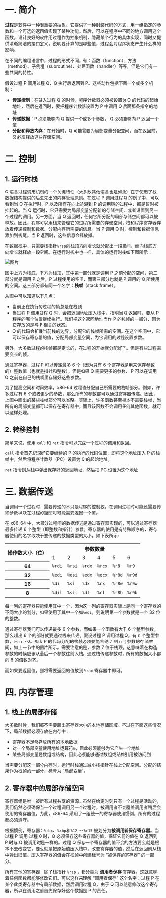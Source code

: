 # 一. 简介

**过程**是软件中一种很重要的抽象。它提供了一种封装代码的方式，用一组指定的参数和一个可选的返回值实现了某种功能。然后，可以在程序中不同的地方调用这个函数。设计良好的软件用过程作为抽象机制，隐藏某个行为的具体实现，同时又提供清晰简洁的接口定义，说明要计算的是哪些值，过程会对程序状态产生什么样的影响。

在不同的编程语言中，过程的形式不同，有：函数（function）、方法（method）、子例程（subroutine）、处理函数（handler）等等，但是它们有一些共同的特性。

假设过程 P 调用过程 Q，Q 执行后返回到 P。这些动作包括下面一个或多个机制：

- **传递控制**：在进入过程 Q 的时候，程序计数器必须被设置为 Q 的代码的起始地址，然后在返回时，要把程序计数器设置为 P 中调用 Q 后面那条指令的地址
- **传递数据**：P 必须能够向 Q 提供一个或多个参数， Q 必须能够向 P 返回一个值
- **分配和释放内存**：在开始时，Q 可能需要为局部变量分配空间，而在返回前，又必须释放这些存储空间。



# 二. 控制

## 1. 运行时栈

C 语言过程调用机制的一个关键特性（大多数其他语言也是如此）在于使用了栈数据结构提供的后进先出的内存管理原则。在过程 P 调用过程 Q 的例子中，可以看到当 Q 在执行时，P 以及所有在向上追溯到 P 的调用链的过程中，都是暂时被挂起的。当 Q 运行时，它只需要为局部变量分配新的存储空间，或者设置到另一个过程的调用。另一方面，当 Q 返回时，任何它所分配的局部存储空间都可以被释放。因此，程序可以用栈来管理它的过程所需要的存储空间，栈和程序寄存器存放着传递控制和数据、分配内存所需要的信息。当 P 调用 Q 时，控制和数据信息添加到栈尾。当 P 返回时，这些信息会释放掉。

在数据栈中，只需要栈指针`%rsp`向栈顶方向增长就分配出一段空间，而向栈底方向增长就释放一段空间。在运行时栈中也一样，具体的运行时栈如下图所示：

![图片](https://user-images.githubusercontent.com/91216205/217459289-2a4a0e6e-9cf3-40cd-951f-409663fd66b2.png)

图中上方为栈底，下方为栈顶，其中第一部分就是调用 P 之前分配的空间，第二部分就是调用 P 之后，P 过程使用的空间，而第三部分也就是 P 调用的 Q 所使用的空间。这三部分都有同一个名字：**栈帧**（stack frame）。

从图中可以知道以下几点：

- 当前正在执行的过程的帧总是在栈顶
- 当过程 P 调用过程 Q 时，会把返回地址压入栈中，指明当 Q 返回时，要从 P 程序的哪个位置继续执行。我们把这个返回地址当作 P 的栈帧的一部分，因为它存放的是与 P 相关的状态。
- Q 的代码会扩展当前栈的边界，分配它的栈帧所需的空间。在这个空间中，它可以保存寄存器的值，分配局部变量空间，为它调用的过程设置参数。

另外，大多数过程的栈帧都是定长的，在过程的开始就分配好了。但是有些过程需要变长的帧。

通过寄存器，过程 P 可以传递最多 6 个（因为只有 6 个寄存器是用来保存参数的）整数值（也就是指针和整数），但是如果 Q 需要更多的参数， P 可以在调用 Q 之前在自己的栈帧里存储好这些参数。

为了提高空间和时间效率，x86-64 过程值分配自己所需要的栈帧部分。例如，许多过程有 6 个或者更少的参数，那么所有的参数都可以通过寄存器传递。因此，上图中画出的某些栈帧部分可以省略。实际上，许多函数甚至根本不需要栈帧，当所有的局部变量都可以保存在寄存器中，而且该函数不会调用任何其他函数，就可以这样处理。



## 2. 转移控制

简单来说，使用 `call` 和 `ret` 指令可以完成一个过程的调用和返回。

`call` 指令首先记录好它要继续的 P 的执行的代码位置，即将这个地址压入 P 的栈帧中，然后将程序计数器（PC）设置为 Q 的起始地址。

`ret` 指令则从栈中弹出保存好的返回地址，然后把 PC 设置为这个地址



# 三. 数据传送

当调用一个过程时，需要传递的不只是程序的控制权，在调用过程时可能还需要传递参数以及在过程的返回时可能需要返回一个值。

在 x86-64 中，大部分过程间的数据传送是通过寄存器实现的，可以通过寄存器最多传递 6 个整型（即整数和指针）参数。寄存器的使用是有特殊顺序的，寄存器使用的名字取决于要传递的数据类型的大小，如下表所示:

<table>
    <tr>
        <th rowspan="2">操作数大小（位）</th>
        <th colspan="6">参数数量</th>
    </tr>
    <tr>
        <td>1</td>
        <td>2</td>
        <td>3</td>
        <td>4</td>
        <td>5</td>
        <td>6</td>
    </tr>
    <tr>
        <th>64</th>
        <td><code>%rdi</code></td>
        <td><code>%rsi</code></td>
        <td><code>%rdx</code></td>
        <td><code>%rcx</code></td>
        <td><code>%r8</code></td>
        <td><code>%r9</code></td>
    </tr>
    <tr>
        <th>32</th>
        <td><code>%edi</code></td>
        <td><code>%esi</code></td>
        <td><code>%edx</code></td>
        <td><code>%ecx</code></td>
        <td><code>%r8d</code></td>
        <td><code>%r9d</code></td>
    </tr>
    <tr>
        <th>16</th>
        <td><code>%di</code></td>
        <td><code>%si</code></td>
        <td><code>%dx</code></td>
        <td><code>%cx</code></td>
        <td><code>%r8w</code></td>
        <td><code>%r9w</code></td>
    </tr>
    <tr>
        <th>8</th>
        <td><code>%dil</code></td>
        <td><code>%sil</code></td>
        <td><code>%dl</code></td>
        <td><code>%cl</code></td>
        <td><code>%r8b</code></td>
        <td><code>%r9b</code></td>
    </tr>
</table>

每一列的寄存器只能使用其中一个，因为这一列的寄存器实际上是同一个寄存器的不同大小的划分，如果使用了其中一个如`%edi`，则说明第一个参数就是一个 32 位的整数。

通过寄存器我们可以传递最多 6 个参数，而如果一个函数有大于 6 个整型参数，那么超出 6 个的部分就要通过栈来传递。假设过程 P 调用过程 Q，有 n 个整型参数，且 n > 6。那么 P 的代码分配的栈帧必须要能容纳 7 到 n 号参数的存储空间，如上一节中的图片所示。需要注意的是，参数 7 位于栈顶，这意味着在构造参数的时候应该从最后一个参数往前入栈。通过栈传递参数时，所有的数据大小都向 8 的倍数对齐。

而如果要返回值，则将需要返回的值放到 `%rax` 寄存器中即可。

# 四. 内存管理

## 1. 栈上的局部存储

大多数时候，我们都不需要超出寄存器大小的本地存储区域。不过在下面这些情况下，局部数据必须存放在内存中：

- 寄存器不足够存放所有的本地数据
- 对一个局部变量使用地址运算符`&`，因此必须能够为它产生一个地址
- 某些局部变量是数组或结构，因此必须能够通过数组或结构引用被访问到

当需要分配这一部分内存时，运行时栈通过减小栈指针在栈上分配空间。分配的结果作为栈帧的一部分，标号为 “局部变量”。



## 2. 寄存器中的局部存储空间

寄存器组是唯一被所有过程共享的资源。虽然在给定时刻只有一个过程是活动的，我们仍然必须确保当一个过程调用另一个过程时，被调用者不会覆盖调用者稍后会使用的寄存器值。为此，x86-64 采用了一组统一的寄存器使用惯例，所有的过程都必须遵守。

根据惯例，寄存器：`%rbx`、`%rbp`和`%12` ～ `%r15` 被划分为**被调用者保存寄存器**。当过程 P 调用 过程 Q 时，Q 必须保存这些寄存器的值，保证它们的值在 Q 返回到 P 时与 Q 被调用时是一样的。过程 Q 保存一个寄存器的值不变的方法要么就是根本不去改变它，要么就是把原始值压入栈中，改变寄存器的值，然后在返回前从栈中弹出旧值。压入寄存器的值会在栈帧中创建标号为 “被保存的寄存器” 的一部分。

所有其他的寄存器，除了栈指针 `%rsp` ，都分类为 **调用者保存** 寄存器。这就意味着任何函数都能够修改它们。可以这样来理解 “调用者保存” 这个名字：过程 P 在某个此类寄存器中有局部数据，然后调用过程 Q，由于 Q 可以随意修改这个寄存器，所以在调用之前首先保存好这个数据是 P 的责任。
